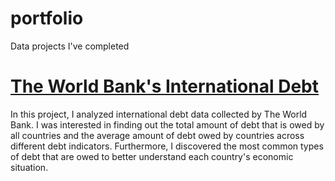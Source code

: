 # portfolio
Data projects I've completed

# [The World Bank's International Debt](https://github.com/emilylau1/portfolio/tree/42e6f11036ee037c2c9ae1d404b74af9cb5dacdd/Analyze%20International%20Debt)
In this project, I analyzed international debt data collected by The World Bank. I was interested in finding out the total amount of debt that is owed by all countries and the average amount of debt owed by countries across different debt indicators. Furthermore, I discovered the most common types of debt that are owed to better understand each country's economic situation.
